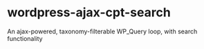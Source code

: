 # wordpress-ajax-cpt-search
An ajax-powered, taxonomy-filterable WP_Query loop, with search functionality
